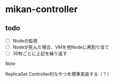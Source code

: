 # mikan-controller

## todo
- [ ] Nodeの監視
- [ ] Nodeが死んだ場合、VMを他Nodeに再割り当て
- [ ] 30秒ごとに上記を繰り返す

> [!NOTE]
> ReplicaSet Controller的なやつを標準実装する（？）